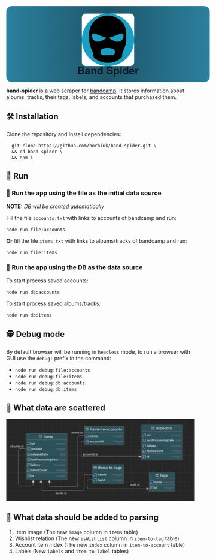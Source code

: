<br/>
<div style="width: 100%; display: flex; flex-direction: column; align-items: center; background: linear-gradient(to right, #2b809d, #1d5669, #2b809d); padding: 20px; border-radius: 15px; margin: 10px 0;">
    <img src="./assets/logo.png" alt="band-play logo" style="height: 140px; margin-bottom: -20px; border-radius: 10px;" />
    <h1 style="margin-top: 10px; margin-bottom: -8px; color: rgb(17 24 39); font-family: 'Helvetica Neue', Helvetica, Arial, sans-serif;">Band Spider</h1>
</div>

**band-spider** is a web scraper for [bandcamp](bandcamp.com). It stores information about albums, tracks, their tags, labels, and accounts that purchased them.

## 🛠️ Installation

Clone the repository and install dependencies:
```shell
  git clone https://github.com/borbiuk/band-spider.git \
  && cd band-spider \
  && npm i
```

## 🚀 Run

### 📁 Run the app using the **file** as the initial data source

**NOTE:** *DB will be created automatically*

Fill the file `accounts.txt` with links to accounts of bandcamp and run:
```shell
node run file:accounts
```

**Or** fill the file `items.txt` with links to albums/tracks of bandcamp and run:
```shell
node run file:items
```

### 💾 Run the app using the DB as the data source

To start process saved accounts:
```shell
node run db:accounts
```

To start process saved albums/tracks:
```shell
node run db:items
```

## 🕵️ Debug mode

By default browser will be running in `headless` mode, to run a browser with GUI use the `debug:` prefix in the command:
- `node run debug:file:accounts`
- `node run debug:file:items`
- `node run debug:db:accounts`
- `node run debug:db:items`

## 📀 What data are scattered

<img src="./assets/db.jpg" alt="database schema">

## 🐤 What data should be added to parsing

1. Item image (The new `image` column in `items` table)
2. Wishlist relation (The new `isWishlist` column in `item-to-tag` table)
3. Account item index (The new `index` column in `item-to-account` table)
4. Labels (New `labels` and `item-to-label` tables)
